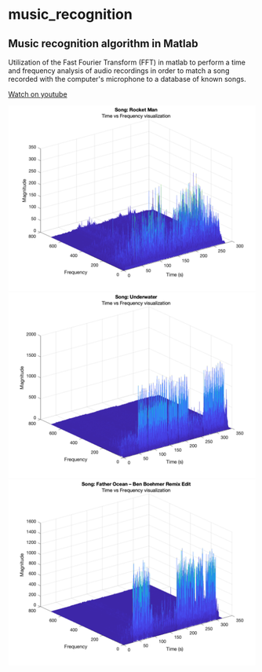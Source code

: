 # music_recognition
## Music recognition algorithm in Matlab

Utilization of the  Fast Fourier Transform (FFT) in matlab to perform a time and frequency analysis of audio recordings in order to match a song recorded with the computer's microphone to a database of known songs.

[Watch on youtube](https://youtu.be/cQO6ExhgZn0)

<img src="https://github.com/edgarcancinoe/music_recognition/raw/main/Plots/rocketman.png" width="700">
<img src="https://github.com/edgarcancinoe/music_recognition/raw/main/Plots/underwater.png" width="700">
<img src="https://github.com/edgarcancinoe/music_recognition/raw/main/Plots/fatherocean.png" width="700">


